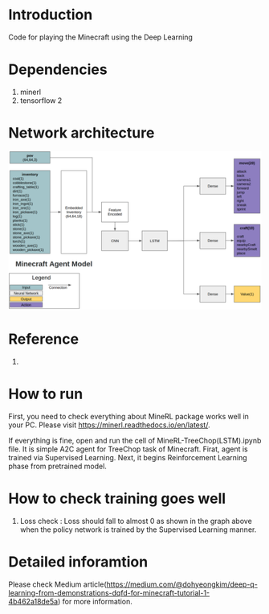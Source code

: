 # Introduction
Code for playing the Minecraft using the Deep Learning 

# Dependencies
1. minerl
2. tensorflow 2

# Network architecture
<img src="image/minecraft_network.png" width="1000">

# Reference
1. 

# How to run 
First, you need to check everything about MineRL package works well in your PC. Please visit https://minerl.readthedocs.io/en/latest/.

If everything is fine, open and run the cell of MineRL-TreeChop(LSTM).ipynb file. It is simple A2C agent for TreeChop task of Minecraft. Firat, agent is trained via Supervised Learning. Next, it begins Reinforcement Learning phase from pretrained model.

# How to check training goes well
1. Loss check : Loss should fall to almost 0 as shown in the graph above when the policy network is trained by the Supervised Learning manner.

# Detailed inforamtion
Please check Medium article(https://medium.com/@dohyeongkim/deep-q-learning-from-demonstrations-dqfd-for-minecraft-tutorial-1-4b462a18de5a) for more information.
